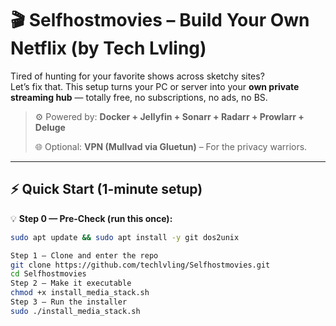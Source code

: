 # 🎬 Selfhostmovies – Build Your Own Netflix (by Tech Lvling)

Tired of hunting for your favorite shows across sketchy sites?  
Let’s fix that. This setup turns your PC or server into your **own private streaming hub** — totally free, no subscriptions, no ads, no BS.

> ⚙️ Powered by: **Docker + Jellyfin + Sonarr + Radarr + Prowlarr + Deluge**
> 
> 🌐 Optional: **VPN (Mullvad via Gluetun)** – For the privacy warriors.

---

## ⚡ Quick Start (1-minute setup)

💡 **Step 0 — Pre-Check (run this once):**
```bash
sudo apt update && sudo apt install -y git dos2unix

Step 1 — Clone and enter the repo
git clone https://github.com/techlvling/Selfhostmovies.git
cd Selfhostmovies
Step 2 — Make it executable
chmod +x install_media_stack.sh
Step 3 — Run the installer
sudo ./install_media_stack.sh
